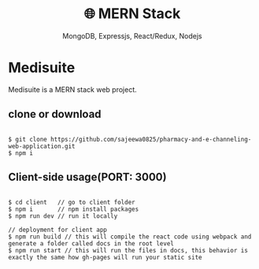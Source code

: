 <h1 align="center">
🌐 MERN Stack
</h1>
<p align="center">
MongoDB, Expressjs, React/Redux, Nodejs
</p>

# Medisuite 

Medisuite is a MERN stack web project.

## clone or download
```terminal

$ git clone https://github.com/sajeewa0825/pharmacy-and-e-channeling-web-application.git
$ npm i
```

## Client-side usage(PORT: 3000)

```terminal

$ cd client   // go to client folder
$ npm i       // npm install packages
$ npm run dev // run it locally

// deployment for client app
$ npm run build // this will compile the react code using webpack and generate a folder called docs in the root level
$ npm run start // this will run the files in docs, this behavior is exactly the same how gh-pages will run your static site
```

